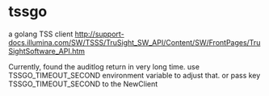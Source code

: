 # tssgo
a golang TSS client
http://support-docs.illumina.com/SW/TSSS/TruSight_SW_API/Content/SW/FrontPages/TruSightSoftware_API.htm

Currently, found the auditlog return in very long time.
use  TSSGO_TIMEOUT_SECOND environment variable to adjust that.
or pass key TSSGO_TIMEOUT_SECOND to the NewClient  
